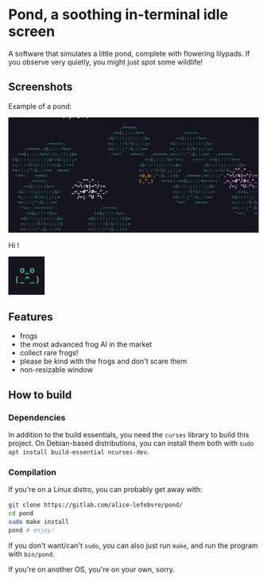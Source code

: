 # Pond, a soothing in-terminal idle screen
A software that simulates a little pond, complete with flowering lilypads. If you observe very quietly, you might just spot some wildlife!

## Screenshots
Example of a pond:

![pond](images/pond.png)

Hi !

![frog](images/frog.png)

## Features
- frogs
- the most advanced frog AI in the market
- collect rare frogs!
- please be kind with the frogs and don't scare them
- non-resizable window

## How to build

### Dependencies
In addition to the build essentials, you need the `curses` library to build this project. On Debian-based distributions, you can install them both with `sudo apt install build-essential ncurses-dev`.

### Compilation
If you're on a Linux distro, you can probably get away with:

```bash
git clone https://gitlab.com/alice-lefebvre/pond/
cd pond
sudo make install
pond # enjoy!
```

If you don't want/can't `sudo`, you can also just run `make`, and run the program with `bin/pond`.

If you're on another OS, you're on your own, sorry.
